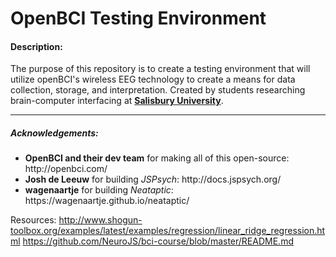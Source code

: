 # OpenBCI Testing Environment


#### Description:
The purpose of this repository is to create a testing environment that will utilize openBCI's wireless EEG technology to create a means for data collection, storage, and interpretation.
Created by students researching brain-computer interfacing at <b><a href="https://salisbury.edu">Salisbury University</a></b>.








<hr>

##### Acknowledgements:
<ul>
<li><b>OpenBCI and their dev team</b> for making all of this open-source: http://openbci.com/</li>
<li><b>Josh de Leeuw</b> for building <i>JSPsych</i>: http://docs.jspsych.org/</li>
<li><b>wagenaartje</b> for building <i>Neataptic</i>: https://wagenaartje.github.io/neataptic/</li>
</ul>

Resources:
http://www.shogun-toolbox.org/examples/latest/examples/regression/linear_ridge_regression.html
https://github.com/NeuroJS/bci-course/blob/master/README.md
